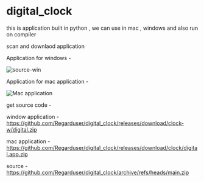 # digital_clock
this is application built in python , we can use in mac , windows and also run on compiler

scan and downlaod application

Application for windows - 

![source-win](https://github.com/user-attachments/assets/8800a224-a816-4cdd-8b08-bd3b5d18527c)


Application for mac application - 

![Mac application](https://github.com/user-attachments/assets/d1044714-ca28-4c91-b0a9-1a686fda0140)

get source code - 

window application - https://github.com/Regarduser/digital_clock/releases/download/clock-w/digital.zip

mac application - https://github.com/Regarduser/digital_clock/releases/download/clock/digital.app.zip

source - https://github.com/Regarduser/digital_clock/archive/refs/heads/main.zip

